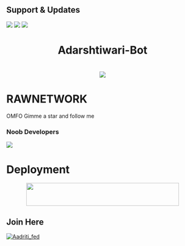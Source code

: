 ## Support & Updates 
<a href="https://t.me/raw_hnetwork_manager_robot"><img src="https://img.shields.io/badge/Join-Group%20Support-blue.svg?style=for-the-badge&logo=Telegram"></a> <a href="https://t.me/shaitaan_bacchaa"><img src="https://img.shields.io/badge/Join-Updates%20Channel-blue.svg?style=for-the-badge&logo=Telegram"></a>
<a href="https://youtube.com/com/Adarshtiwari"><img src="https://img.shields.io/badge/Subscribe%20Channel-red.svg?style=for-the-badge&logo=Youtube"></a>
  

<h1 align="center"><b>Adarshtiwari-Bot</b></h1>

# <p align="center"><a href="https://github.com/Adarshtiwari1305/RAWNETWORK"><img src="https://github-readme-stats.vercel.app/api/pin?username=Sjmxaditi&show_icons=true&theme=dracula&hide_border=true&repo=TrickyAbhi-Bot"></a></p>
<p align="center">
    
    
# RAWNETWORK
OMFO Gimme a star and follow me
    
    
### Noob Developers 
  <a href="https://t.me/Shaitaan_bacchaa"><img src="https://img.shields.io/badge/Piro%20 Adarsh-Green.svg?style=for-the-badge&logo=Python"></a>
    
    
    
# Deployment
    
<p align="center"><a href="https://heroku.com/deploy?template=https://github.com/Adarshtiwari1305/RAWNETWORK"> <img src="https://img.shields.io/badge/Deploy%20To%20Heroku-purple?style=for-the-badge&logo=heroku" width="400" height="60"/></a></p>

## Join Here 
[![Aadriti_fed](https://telegra.ph/file/87ee4c24743afffcb082e.jpg)](https://telegram.me/Aadriti_fed)


